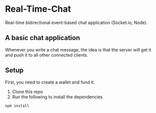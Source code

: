 # Real-Time-Chat
Real-time bidirectional event-based chat application (Socket.io, Node).

## A basic chat application
Whenever you write a chat message, the idea is that the server will get it and push it to all other connected clients.

## Setup

First, you need to create a wallet and fund it.

1. Clone this repo
2. Run the following to install the dependencies
```sh
npm install
```
